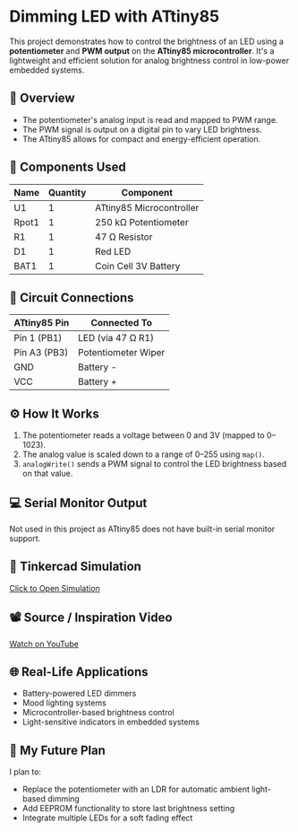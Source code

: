 # Dimming LED with ATtiny85

This project demonstrates how to control the brightness of an LED using a **potentiometer** and **PWM output** on the **ATtiny85 microcontroller**. It's a lightweight and efficient solution for analog brightness control in low-power embedded systems.

## 🧾 Overview

- The potentiometer's analog input is read and mapped to PWM range.
- The PWM signal is output on a digital pin to vary LED brightness.
- The ATtiny85 allows for compact and energy-efficient operation.

## 🔩 Components Used

| Name   | Quantity | Component              |
|--------|----------|------------------------|
| U1     | 1        | ATtiny85 Microcontroller |
| Rpot1  | 1        | 250 kΩ Potentiometer   |
| R1     | 1        | 47 Ω Resistor          |
| D1     | 1        | Red LED                |
| BAT1   | 1        | Coin Cell 3V Battery   |

## 🔌 Circuit Connections

| ATtiny85 Pin | Connected To        |
|--------------|---------------------|
| Pin 1 (PB1)  | LED (via 47 Ω R1)   |
| Pin A3 (PB3) | Potentiometer Wiper |
| GND          | Battery -           |
| VCC          | Battery +           |

## ⚙️ How It Works

1. The potentiometer reads a voltage between 0 and 3V (mapped to 0–1023).
2. The analog value is scaled down to a range of 0–255 using `map()`.
3. `analogWrite()` sends a PWM signal to control the LED brightness based on that value.

## 💻 Serial Monitor Output

Not used in this project as ATtiny85 does not have built-in serial monitor support.

## 🔗 Tinkercad Simulation

[Click to Open Simulation](https://www.tinkercad.com/things/21hjq3u3SUA-dimming-led-with-attiny85)

## 📽️ Source / Inspiration Video

[Watch on YouTube](https://youtu.be/_ueJ5UDtQZI?si=qy9q8HcwmEwH5lyr)

## 🌐 Real-Life Applications

- Battery-powered LED dimmers
- Mood lighting systems
- Microcontroller-based brightness control
- Light-sensitive indicators in embedded systems

## 🧠 My Future Plan

I plan to:
- Replace the potentiometer with an LDR for automatic ambient light-based dimming
- Add EEPROM functionality to store last brightness setting
- Integrate multiple LEDs for a soft fading effect

